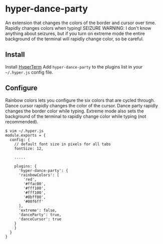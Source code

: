 # hyper-dance-party

An extension that changes the colors of the border and cursor over time. Rapidly changes colors when typing!
SEIZURE WARNING: I don't know anything about seizures, but if you turn on extreme mode the entire background of the terminal will rapidly change color, so be careful.

## Install

Install [HyperTerm](https://hyper.js)
Add `hyper-dance-party` to the plugins list in your `~/.hyper.js` config file.

## Configure

Rainbow colors lets you configure the six colors that are cycled through.
Dance cursor rapidly changes the color of the cursor.
Dance party rapidly changes the border color while typing.
Extreme mode also sets the background of the terminal to rapidly change color while typing (not recommended).

```
$ vim ~/.hyper.js
module.exports = {
  config: {
    // default font size in pixels for all tabs
    fontSize: 12,

    .....

    plugins: {
      'hyper-dance-party': {
      'rainbowColors': [
        'red',
        '#ffac00',
        '#fff100',
        '#fff100',
        '#0bff00',
        '#00f6ff'
      ],
      'extreme': false,
      'danceParty': true,
      'danceCursor': true
    }
    }
  }
}
```
